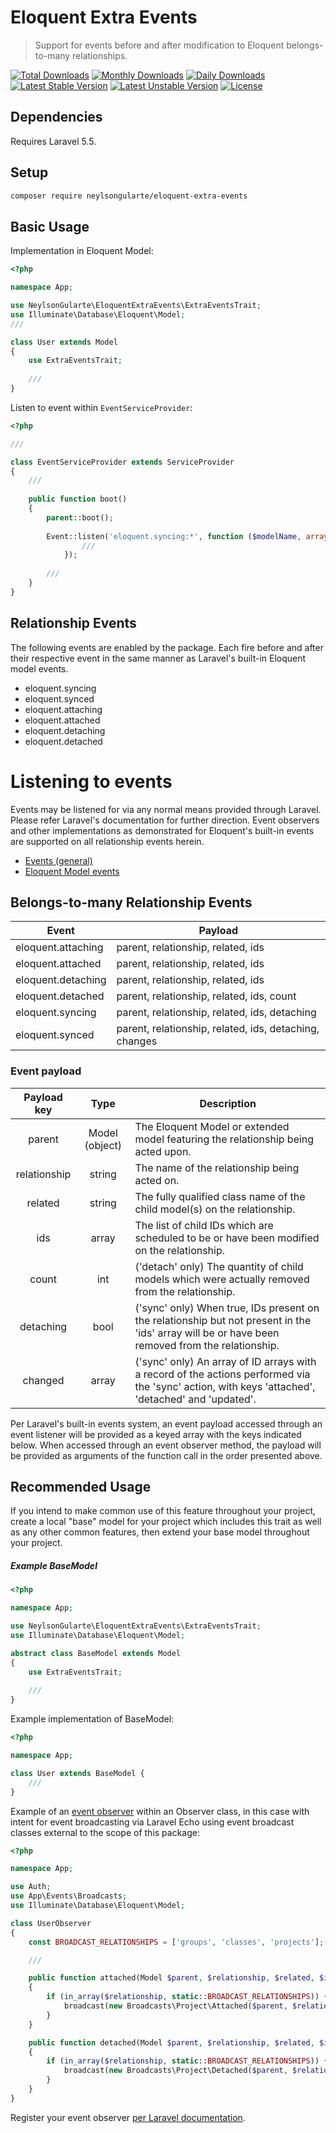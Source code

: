 # Eloquent Extra Events

> Support for events before and after modification to Eloquent belongs-to-many relationships.

[![Total Downloads](https://poser.pugx.org/neylsongularte/eloquent-extra-events/downloads)](https://packagist.org/packages/neylsongularte/eloquent-extra-events)
[![Monthly Downloads](https://poser.pugx.org/neylsongularte/eloquent-extra-events/d/monthly)](https://packagist.org/packages/neylsongularte/eloquent-extra-events)
[![Daily Downloads](https://poser.pugx.org/neylsongularte/eloquent-extra-events/d/daily)](https://packagist.org/packages/neylsongularte/eloquent-extra-events)
[![Latest Stable Version](https://poser.pugx.org/neylsongularte/eloquent-extra-events/v/stable)](https://packagist.org/packages/neylsongularte/eloquent-extra-events)
[![Latest Unstable Version](https://poser.pugx.org/neylsongularte/eloquent-extra-events/v/unstable)](https://packagist.org/packages/neylsongularte/eloquent-extra-events)
[![License](https://poser.pugx.org/neylsongularte/eloquent-extra-events/license)](https://packagist.org/packages/neylsongularte/eloquent-extra-events)

## Dependencies

Requires Laravel 5.5.

## Setup
```bash
composer require neylsongularte/eloquent-extra-events
```

## Basic Usage
Implementation in Eloquent Model:
```php
<?php

namespace App;

use NeylsonGularte\EloquentExtraEvents\ExtraEventsTrait;
use Illuminate\Database\Eloquent\Model;
///

class User extends Model
{
    use ExtraEventsTrait;
    
    ///
}
```

Listen to event within ```EventServiceProvider```:
```php
<?php

///

class EventServiceProvider extends ServiceProvider
{
    ///
    
    public function boot()
    {
        parent::boot();
        
        Event::listen('eloquent.syncing:*', function ($modelName, array $eventData) {
                ///
            });
        
        ///
    }    
}
```

## Relationship Events
The following events are enabled by the package. Each fire before and after their respective event in the same manner as Laravel's built-in Eloquent model events.
- eloquent.syncing
- eloquent.synced
- eloquent.attaching
- eloquent.attached
- eloquent.detaching
- eloquent.detached

# Listening to events
Events may be listened for via any normal means provided through Laravel. Please refer Laravel's documentation for further direction. Event observers and other implementations as demonstrated for Eloquent's built-in events are supported on all relationship events herein.
- [Events (general)](https://laravel.com/docs/events)
- [Eloquent Model events](https://laravel.com/docs/5.5/eloquent#events)

## Belongs-to-many Relationship Events
| Event              | Payload                                                |
| ------------------ | ------------------------------------------------------ |
| eloquent.attaching | parent, relationship, related, ids                     |
| eloquent.attached  | parent, relationship, related, ids                     |
| eloquent.detaching | parent, relationship, related, ids                     |
| eloquent.detached  | parent, relationship, related, ids, count              |
| eloquent.syncing   | parent, relationship, related, ids, detaching          |
| eloquent.synced    | parent, relationship, related, ids, detaching, changes |

### Event payload

| Payload key | Type | Description |
|:---:|:---:| --- |
| parent | Model (object) | The Eloquent Model or extended model featuring the relationship being acted upon. |
| relationship | string | The name of the relationship being acted on. |
| related | string | The fully qualified class name of the child model(s) on the relationship. |
| ids | array | The list of child IDs which are scheduled to be or have been modified on the relationship. |
| count | int | ('detach' only) The quantity of child models which were actually removed from the relationship. |
| detaching | bool | ('sync' only) When true, IDs present on the relationship but not present in the 'ids' array will be or have been removed from the relationship. |
| changed | array | ('sync' only) An array of ID arrays with a record of the actions performed via the 'sync' action, with keys 'attached', 'detached' and 'updated'. |

Per Laravel's built-in events system, an event payload accessed through an event listener will be provided as a keyed array with the keys indicated below. When accessed through an event observer method, the payload will be provided as arguments of the function call in the order presented above.

## Recommended Usage
If you intend to make common use of this feature throughout your project, create a local "base" model for your project which includes this trait as well as any other common features, then extend your base model throughout your project.

##### Example BaseModel
```php
<?php

namespace App;

use NeylsonGularte\EloquentExtraEvents\ExtraEventsTrait;
use Illuminate\Database\Eloquent\Model;

abstract class BaseModel extends Model
{
    use ExtraEventsTrait;
    
    ///
}
```

Example implementation of BaseModel:
```php
<?php

namespace App;

class User extends BaseModel {
    ///
}
```

Example of an [event observer](https://laravel.com/docs/eloquent#observers) within an Observer class, in this case with intent for event broadcasting via Laravel Echo using event broadcast classes external to the scope of this package:
```php
<?php

namespace App;

use Auth;
use App\Events\Broadcasts;
use Illuminate\Database\Eloquent\Model;

class UserObserver
{
    const BROADCAST_RELATIONSHIPS = ['groups', 'classes', 'projects'];

    ///

    public function attached(Model $parent, $relationship, $related, $ids)
    {
        if (in_array($relationship, static::BROADCAST_RELATIONSHIPS)) {
            broadcast(new Broadcasts\Project\Attached($parent, $relationship, $related, $ids))->toOthers();
        }
    }

    public function detached(Model $parent, $relationship, $related, $ids, $count)
    {
        if (in_array($relationship, static::BROADCAST_RELATIONSHIPS)) {
            broadcast(new Broadcasts\Project\Detached($parent, $relationship, $related, $ids))->toOthers();
        }
    }
}
```

Register your event observer [per Laravel documentation](https://laravel.com/docs/eloquent#observers).